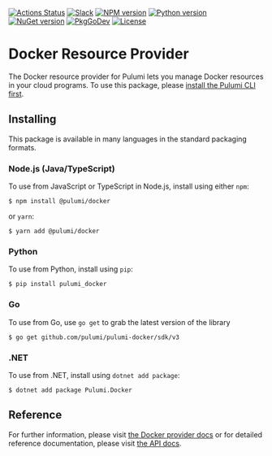 [![Actions Status](https://github.com/pulumi/pulumi-docker/workflows/master/badge.svg)](https://github.com/pulumi/pulumi-docker/actions)
[![Slack](http://www.pulumi.com/images/docs/badges/slack.svg)](https://slack.pulumi.com)
[![NPM version](https://badge.fury.io/js/%40pulumi%2Fdocker.svg)](https://www.npmjs.com/package/@pulumi/docker)
[![Python version](https://badge.fury.io/py/pulumi-docker.svg)](https://pypi.org/project/pulumi-docker)
[![NuGet version](https://badge.fury.io/nu/pulumi.docker.svg)](https://badge.fury.io/nu/pulumi.docker)
[![PkgGoDev](https://pkg.go.dev/badge/github.com/pulumi/pulumi-docker/sdk/v3/go)](https://pkg.go.dev/github.com/pulumi/pulumi-docker/sdk/v3/go)
[![License](https://img.shields.io/npm/l/%40pulumi%2Fpulumi.svg)](https://github.com/pulumi/pulumi-docker/blob/master/LICENSE)

# Docker Resource Provider

The Docker resource provider for Pulumi lets you manage Docker resources in your cloud programs. To use
this package, please [install the Pulumi CLI first](https://pulumi.io/).

## Installing

This package is available in many languages in the standard packaging formats.

### Node.js (Java/TypeScript)

To use from JavaScript or TypeScript in Node.js, install using either `npm`:

    $ npm install @pulumi/docker

or `yarn`:

    $ yarn add @pulumi/docker

### Python

To use from Python, install using `pip`:

    $ pip install pulumi_docker

### Go

To use from Go, use `go get` to grab the latest version of the library

    $ go get github.com/pulumi/pulumi-docker/sdk/v3

### .NET

To use from .NET, install using `dotnet add package`:

    $ dotnet add package Pulumi.Docker

## Reference

For further information, please visit [the Docker provider docs](https://www.pulumi.com/docs/intro/cloud-providers/docker) or for detailed reference documentation, please visit [the API docs](https://www.pulumi.com/docs/reference/pkg/docker).
